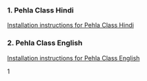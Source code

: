 ### 1. Pehla Class Hindi

[Installation instructions for Pehla Class Hindi](INSTALL.md)

### 2. Pehla Class English

[Installation instructions for Pehla Class English](INSTALL.md)

1
